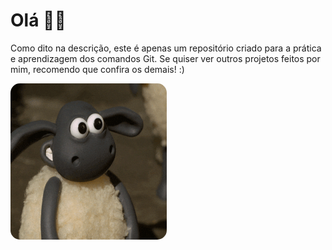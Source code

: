 <h1> Olá 🐱‍👤</h1>
<p> Como dito na descrição, este é apenas um repositório criado para a prática e aprendizagem dos comandos Git.  
Se quiser ver outros projetos feitos por mim, recomendo que confira os demais! :)</p>


<p align="left">
  <a href="https://github.com/RikeGIT/praticando-git">
    <img src="imgs/joinha.gif" width="250" height="250" style="border-radius: 15px;" alt="Gif de joinha">
  </a>
</p>
